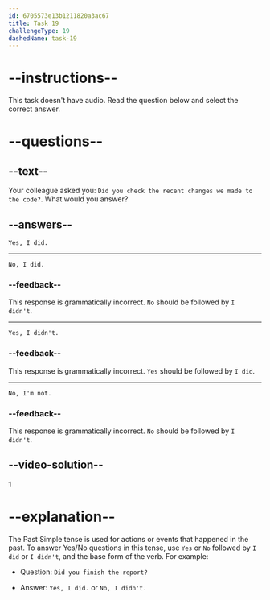 ```yaml
---
id: 6705573e13b1211820a3ac67
title: Task 19
challengeType: 19
dashedName: task-19
---
```


# --instructions--

This task doesn't have audio. Read the question below and select the correct answer.

# --questions--

## --text--

Your colleague asked you: `Did you check the recent changes we made to the code?`. What would you answer?

## --answers--

`Yes, I did.`

---

`No, I did.`

### --feedback--

This response is grammatically incorrect. `No` should be followed by `I didn't`.

---

`Yes, I didn't.`

### --feedback--

This response is grammatically incorrect. `Yes` should be followed by `I did`.

---

`No, I'm not.`

### --feedback--

This response is grammatically incorrect. `No` should be followed by `I didn't`.

## --video-solution--

1

# --explanation--

The Past Simple tense is used for actions or events that happened in the past. To answer Yes/No questions in this tense, use `Yes` or `No` followed by `I did` or `I didn't`, and the base form of the verb. For example:

- Question: `Did you finish the report?`

- Answer: `Yes, I did.` or `No, I didn't.`
